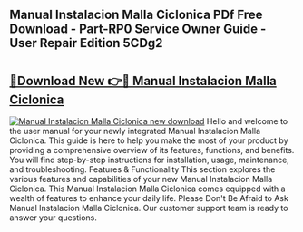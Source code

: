## Manual Instalacion Malla Ciclonica PDf Free Download - Part-RP0 Service Owner Guide - User Repair Edition 5CDg2

# <h2><a href="http://bc36994.oget.top/?id=Manual+Instalacion+Malla+Ciclonica">🔗Download New 👉🔴 Manual Instalacion Malla Ciclonica</a></h2>

[![Manual Instalacion Malla Ciclonica new download](https://i.imgur.com/5g1atiW.png)](http://bc36994.oget.top/?id=Manual+Instalacion+Malla+Ciclonica)
Hello and welcome to the user manual for your newly integrated Manual Instalacion Malla Ciclonica. This guide is here to help you make the most of your product by providing a comprehensive overview of its features, functions, and benefits. You will find step-by-step instructions for installation, usage, maintenance, and troubleshooting. Features & Functionality This section explores the various features and capabilities of your new Manual Instalacion Malla Ciclonica. This Manual Instalacion Malla Ciclonica comes equipped with a wealth of features to enhance your daily life. Please Don't Be Afraid to Ask Manual Instalacion Malla Ciclonica. Our customer support team is ready to answer your questions.
